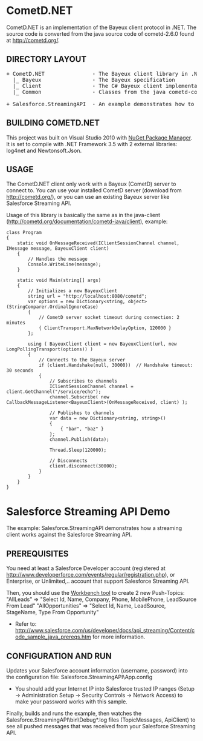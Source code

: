 CometD.NET
==========

CometD.NET is an implementation of the Bayeux client protocol in .NET.
The source code is converted from the java source code of cometd-2.6.0 found at http://cometd.org/.

DIRECTORY LAYOUT
----------------

<pre>
+ CometD.NET               - The Bayeux client library in .NET
  |_ Bayeux                - The Bayeux specification
  |_ Client                - The C# Bayeux client implementation
  |_ Common                - Classes from the java cometd-common directory

+ Salesforce.StreamingAPI  - An example demonstrates how to use CometD.NET library to work against a Bayeux server as Salesforce Streaming API
</pre>

BUILDING COMETD.NET
-------------------

This project was built on Visual Studio 2010 with [NuGet Package Manager](http://visualstudiogallery.msdn.microsoft.com/27077b70-9dad-4c64-adcf-c7cf6bc9970c).
It is set to compile with .NET Framework 3.5 with 2 external libraries: log4net and Newtonsoft.Json.

USAGE
-----

The CometD.NET client only work with a Bayeux (CometD) server to connect to.
You can use your installed CometD server (download from http://cometd.org/), or you can use an existing Bayeux server like Salesforce Streaming API.

Usage of this library is basically the same as in the java-client (http://cometd.org/documentation/cometd-java/client),
example:

    class Program
    {
        static void OnMessageReceived(IClientSessionChannel channel, IMessage message, BayeuxClient client)
        {
            // Handles the message
            Console.WriteLine(message);
        }
    
        static void Main(string[] args)
        {
            // Initializes a new BayeuxClient
            string url = "http://localhost:8080/cometd";
            var options = new Dictionary<string, object>(StringComparer.OrdinalIgnoreCase)
            {
                // CometD server socket timeout during connection: 2 minutes
                { ClientTransport.MaxNetworkDelayOption, 120000 }
            };
    
            using ( BayeuxClient client = new BayeuxClient(url, new LongPollingTransport(options)) )
            {
                // Connects to the Bayeux server
                if (client.Handshake(null, 30000))  // Handshake timeout: 30 seconds
                {
                    // Subscribes to channels
                    IClientSessionChannel channel = client.GetChannel("/service/echo");
                    channel.Subscribe( new CallbackMessageListener<BayeuxClient>(OnMessageReceived, client) );
    
                    // Publishes to channels
                    var data = new Dictionary<string, string>()
                    {
                        { "bar", "baz" }
                    };
                    channel.Publish(data);
    
                    Thread.Sleep(120000);
    
                    // Disconnects
                    client.disconnect(30000);
                }
            }
        }
    }

Salesforce Streaming API Demo
=============================

The example: Salesforce.StreamingAPI demonstrates how a streaming client works against the Salesforce Streaming API.

PREREQUISITES
-------------

You need at least a Salesforce Developer account (registered at http://www.developerforce.com/events/regular/registration.php),
or Enterprise, or Unlimited,.. account that support Salesforce Streaming API.

Then, you should use the [Workbench tool](https://workbench.developerforce.com/streaming.php) to create 2 new Push-Topics:
    "AllLeads"         => "Select Id, Name, Company, Phone, MobilePhone, LeadSource From Lead"
    "AllOpportunities" => "Select Id, Name, LeadSource, StageName, Type From Opportunity"

* Refer to: http://www.salesforce.com/us/developer/docs/api_streaming/Content/code_sample_java_prereqs.htm for more information.

CONFIGURATION AND RUN
---------------------

Updates your Salesforce account information (username, password) into the configuration file: Salesforce.StreamingAPI\App.config

* You should add your Internet IP into Salesforce trusted IP ranges (Setup -> Administration Setup -> Security Controls -> Network Access)
to make your password works with this sample.

Finally, builds and runs the example, then watches the Salesforce.StreamingAPI\bin\Debug\*.log files (TopicMessages, ApiClient)
to see all pushed messages that was received from your Salesforce Streaming API.
